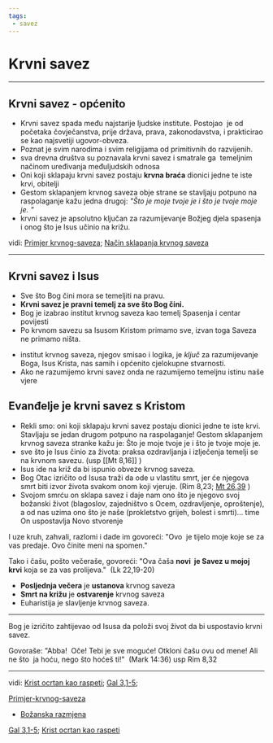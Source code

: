 ```yaml
---
tags: 
 - savez
---
```

# Krvni savez
<!-- [Vidi krvni savez ](obsidian://open?vault=CleanWritingVault&file=0.zettelkasten%2Finbx%2F!str%20Krvni%20Savez) kopraj i izbrziši izvor ❗-->

---

## Krvni savez - općenito

-   Krvni savez spada među najstarije ljudske institute. Postojao  je od početaka čovječanstva, prije država, prava, zakonodavstva, i prakticirao se kao najsvetiji ugovor-obveza. 
- Poznat je svim narodima i svim religijama od primitivnih do razvijenih. <!-- ovdje ubaci Livingstene primjer-->
- sva drevna društva su poznavala krvni savez i smatrale ga  temeljnim načinom uređivanja međuljudskih odnosa
- Oni koji sklapaju krvni savez postaju **krvna braća** dionici jedne te iste krvi, obitelji 
- Gestom sklapanjem krvnog saveza obje strane se stavljaju potpuno na raspolaganje kažu jedna drugoj: *"Što je moje tvoje je  i što je tvoje moje je. "*
- krvni savez je apsolutno ključan za razumijevanje Božjeg djela spasenja i onog što je Isus učinio na križu. 
 
vidi: [Primjer krvnog-saveza](../_drafts/Primjer-krvnog-saveza.md); [Način sklapanja krvnog saveza](Način-sklapanja-krvnog-saveza.md)

---
## Krvni savez i Isus
<!--  ❗Ovdje bi trebao staviti iz svoje Biblija za ods - kontekst čudesa i znakova-->
- Sve što Bog čini mora se temeljiti na pravu. 
- **Krvni savez je pravni temelj za sve što Bog čini.**
-   Bog je izabrao institut krvnog saveza kao temelj Spasenja i centar povijesti
-   Po krvnom savezu sa Isusom Kristom primamo sve, izvan toga Saveza ne primamo ništa.
<!-- krvni savez u bibliji, kenyon i krvni savez i nađi gdje još ima o krvnom savezu-->
- institut  krvnog saveza, njegov smisao i logika, je *ključ* za razumijevanje Boga, Isus Krista, nas samih i općenito cjelokupne stvarnosti.
- Ako ne razumijemo krvni savez onda ne razumijemo temeljnu istinu naše vjere

<!-- Ovo bi trebao napisati u zasebnu bilješku
- [ ] dodati kenyona
-->

## Evanđelje je krvni savez s Kristom



- Rekli smo: oni koji sklapaju krvni savez postaju dionici jedne te iste krvi. Stavljaju se jedan drugom potpuno na raspolaganje! Gestom sklapanjem krvnog saveza stranke kažu je: Što je moje tvoje je  i što je tvoje moje je. 
 - sve što je Isus činio za života: praksa ozdravljanja i izlječenja temelji se na krvnom savezu. (usp [[Mt 8,16]] )
 - Isus ide na križ da bi ispunio obveze krvnog saveza. 
 - Bog Otac izričito od Isusa traži da ode u vlastitu smrt, jer će njegova smrt biti izvor života svakom onom koji vjeruje. (Rim 8,23; [Mt 26,39](Mt%2026,39.md) )
- Svojom smrću on sklapa savez i daje nam ono što je njegovo svoj božanski život (blagoslov, zajedništvo s Ocem, ozdravljenje, oproštenje), a od nas uzima ono što je naše (prokletstvo grijeh, bolest i smrti)... time On uspostavlja Novo stvorenje

I uze kruh, zahvali, razlomi i dade im govoreći: "Ovo  je tijelo moje koje se za vas predaje. Ovo činite meni na spomen."

Tako i čašu, pošto večeraše, govoreći: "Ova čaša **novi  je Savez u mojoj krvi** koja se za vas prolijeva."  (Lk 22,19-20)

- **Posljednja večera** je **ustanova** krvnog saveza
- **Smrt na križu** je **ostvarenje** krvnog saveza
- Euharistija je slavljenje krvnog saveza.

---
Bog je izričito zahtijevao od Isusa da položi svoj život da bi uspostavio  krvni savez.

Govoraše: "Abba!  Oče! Tebi je sve moguće! Otkloni čašu ovu od mene! Ali ne što  ja hoću, nego što hoćeš ti!"
 (Mark 14:36)  usp Rim 8,32

---
 vidi: [Krist ocrtan kao raspeti](14-Krist-ocrtan-kao-raspeti.md); [Gal 3,1-5](Gal-3_1-5.md);

[Primjer-krvnog-saveza](../_drafts/Primjer-krvnog-saveza.md) 
- [Božanska razmjena](020-Bo%C5%BEanska-razmjena.md)

[Gal 3,1-5](Gal-3_1-5.md); 
[Krist ocrtan kao raspeti](14-Krist-ocrtan-kao-raspeti.md) 
